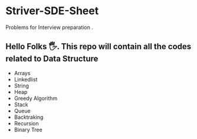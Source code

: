 # Striver-SDE-Sheet
Problems for Interview preparation .
## Hello Folks 🖐. This repo will contain all the codes related to Data Structure 

* Arrays
* Linkedlist
* String
* Heap 
* Greedy Algorithm
* Stack
* Queue
* Backtraking
* Recursion
* Binary Tree

